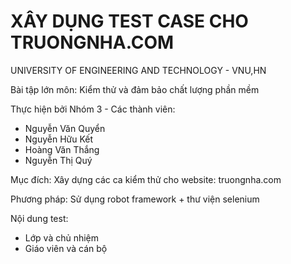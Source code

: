 XÂY DỤNG TEST CASE CHO TRUONGNHA.COM
=========
UNIVERSITY OF ENGINEERING AND TECHNOLOGY - VNU,HN

Bài tập lớn môn: Kiểm thử và đảm bảo chất lượng phần mềm

Thực hiện bởi Nhóm 3 - Các thành viên:
+ Nguyễn Văn Quyển
+ Nguyễn Hữu Kết
+ Hoàng Văn Thắng
+ Nguyễn Thị Quý

Mục đích: Xây dựng các ca kiểm thử cho website: truongnha.com 

Phương pháp: Sử dụng robot framework + thư viện selenium

Nội dung test:
+ Lớp và chủ nhiệm
+ Giáo viên và cán bộ


